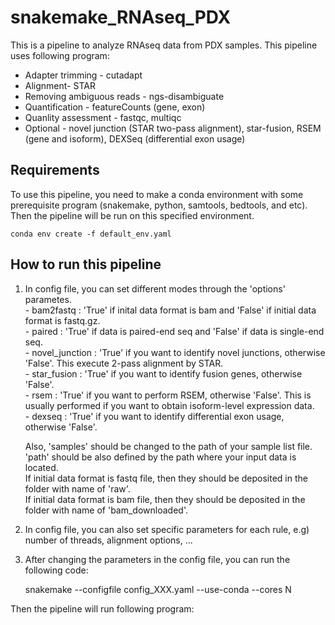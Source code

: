 # snakemake_RNAseq_PDX
This is a pipeline to analyze RNAseq data from PDX samples. This pipeline uses following program:    
* Adapter trimming - cutadapt  
* Alignment- STAR  
* Removing ambiguous reads - ngs-disambiguate  
* Quantification - featureCounts (gene, exon)  
* Quanlity assessment - fastqc, multiqc
* Optional - novel junction (STAR two-pass alignment), star-fusion, RSEM (gene and isoform), DEXSeq (differential exon usage)

Requirements
-
To use this pipeline, you need to make a conda environment with some prerequisite program (snakemake, python, samtools, bedtools, and etc). Then the pipeline will be run on this specified environment.  

	conda env create -f default_env.yaml

How to run this pipeline
-
1. In config file, you can set different modes through the 'options' parametes.  
		- bam2fastq : 'True' if inital data format is bam and 'False' if initial data format is fastq.gz.  
		- paired : 'True' if data is paired-end seq and 'False' if data is single-end seq.  
		- novel_junction : 'True' if you want to identify novel junctions, otherwise 'False'. This execute 2-pass alignment by STAR.  
		- star_fusion : 'True' if you want to identify fusion genes, otherwise 'False'.  
		- rsem : 'True' if you want to perform RSEM, otherwise 'False'. This is usually performed if you want to obtain isoform-level expression data.  
		- dexseq : 'True' if you want to identify differential exon usage, otherwise 'False'.  
		
	Also, 'samples' should be changed to the path of your sample list file. 'path' should be also defined by the path where your input data is located.  
	If initial data format is fastq file, then they should be deposited in the folder with name of 'raw'.  
	If initial data format is bam file, then they should be deposited in the folder with name of 'bam_downloaded'.  
	
2. In config file, you can also set specific parameters for each rule, e.g) number of threads, alignment options, ...
	
3. After changing the parameters in the config file, you can run the following code:  

	snakemake --configfile config_XXX.yaml --use-conda --cores N

Then the pipeline will run following program:

